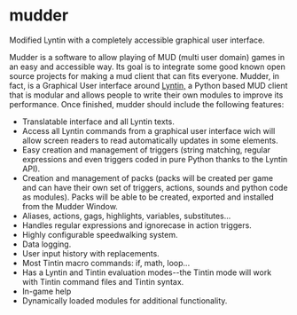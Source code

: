 # mudder

Modified Lyntin with a completely accessible graphical user interface.

Mudder is a software to allow playing of MUD (multi user domain) games in an easy and accessible way. Its goal is to integrate some good known open source projects for making a mud client that can fits everyone. Mudder, in fact, is a Graphical User interface around [Lyntin,](https://pypi.python.org/pypi/Lyntin/4.2) a Python based MUD client that is modular and allows people to write their own modules to improve its performance. Once finished, mudder should include the following features:

* Translatable interface and all Lyntin texts.
* Access all Lyntin commands from a graphical user interface wich will allow screen readers to read automatically updates in some elements.
* Easy creation and management of triggers (string matching, regular expressions and even triggers coded in pure Python thanks to the Lyntin API).
* Creation and management of packs (packs will be created per game and can have their own set of triggers, actions, sounds and python code as modules). Packs will be able to be created, exported and installed from the Mudder Window.
* Aliases, actions, gags, highlights, variables, substitutes...
* Handles regular expressions and ignorecase in action triggers.
* Highly configurable speedwalking system.
* Data logging.
* User input history with replacements.
* Most Tintin macro commands: if, math, loop...
* Has a Lyntin and Tintin evaluation modes--the Tintin mode will work with Tintin command files and Tintin syntax.
* In-game help 
* Dynamically loaded modules for additional functionality.